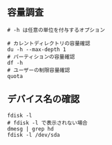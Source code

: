 ## 容量調査

```
# -h は任意の単位を付与するオプション

# カレントディレクトリの容量確認
du -h --max-depth 1
# パーティションの容量確認
df -h
# ユーザーの制限容量確認
quota
```

## デバイス名の確認

```
fdisk -l
# fdisk -l で表示されない場合
dmesg | grep hd
fdisk -l /dev/sda
```
